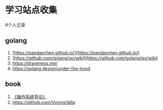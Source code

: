# 学习站点收集

<!--more-->
#个人记录 

## golang

1. [https://pandaychen.github.io/](https://pandaychen.github.io/)
2. [https://github.com/golang/go/wiki](https://github.com/golang/go/wiki)
3. https://draveness.me/
4. https://golang.design/under-the-hood


## book
1. [《操作系统导论》](https://book.douban.com/subject/33463930/)
2. https://github.com/Vonng/ddia

